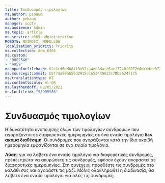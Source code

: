 ```yaml
---
title: Συνδυασμός τιμολογίων
ms.author: pebaum
author: pebaum
manager: scotv
ms.audience: Admin
ms.topic: article
ms.service: o365-administration
ROBOTS: NOINDEX, NOFOLLOW
localization_priority: Priority
ms.collection: Adm_O365
ms.custom:
- "9002546"
- "4959"
ms.openlocfilehash: 61c1cd6dd884f3a52ca4eb3dace6acf7240f8072e0dcedee373097129dbfce57
ms.sourcegitcommit: b5f7da89a650d2915dc652449623c78be6247175
ms.translationtype: MT
ms.contentlocale: el-GR
ms.lasthandoff: 08/05/2021
ms.locfileid: "53995586"
---
```

# <a name="combine-invoices"></a>Συνδυασμός τιμολογίων

Η δυνατότητα ενοποίησης όλων των τιμολογίων συνδρομών που αγοράζονται σε διαφορετικές ημερομηνίες σε ένα ενιαίο τιμολόγιο **δεν ακόμα διαθέσιμη**. Οι συνδρομές που αγοράζονται κατά την ίδια ακριβή ημερομηνία εμφανίζονται σε ένα ενιαίο τιμολόγιο.

**Λύση**: για να λάβετε ένα ενιαίο τιμολόγιο για διαφορετικές συνδρομές, πρέπει πρώτα να ακυρώσετε τις συνδρομές, εφόσον έχουν αγοραστεί σε διαφορετικές ημερομηνίες. Στη συνέχεια, προσθέστε τις συνδρομές στο καλάθι σας και αγοράστε τις μαζί. Μόλις ολοκληρωθεί η διαδικασία, θα λάβετε ένα ενιαίο τιμολόγιο για όλες τις συνδρομές.
